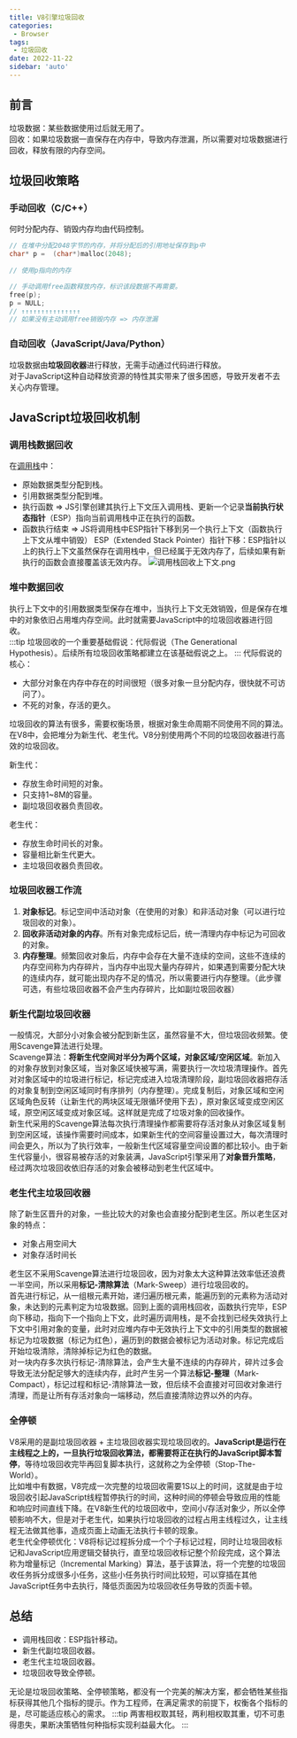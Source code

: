 ```yaml
---
title: V8引擎垃圾回收
categories:
 - Browser
tags:
 - 垃圾回收
date: 2022-11-22
sidebar: 'auto'
---
```


## 前言
垃圾数据：某些数据使用过后就无用了。<br/>
回收：如果垃圾数据一直保存在内存中，导致内存泄漏，所以需要对垃圾数据进行回收，释放有限的内存空间。

## 垃圾回收策略
### 手动回收（C/C++）
何时分配内存、销毁内存均由代码控制。
```c
// 在堆中分配2048字节的内存，并将分配后的引用地址保存到p中
char* p =  (char*)malloc(2048);  
 
// 使用p指向的内存

// 手动调用free函数释放内存，标识该段数据不再需要。
free(p);
p = NULL;
// ↑↑↑↑↑↑↑↑↑↑↑↑↑↑↑
// 如果没有主动调用free销毁内存 => 内存泄漏
```
### 自动回收（JavaScript/Java/Python）
垃圾数据由**垃圾回收器**进行释放，无需手动通过代码进行释放。<br/>
对于JavaScript这种自动释放资源的特性其实带来了很多困惑，导致开发者不去关心内存管理。

## JavaScript垃圾回收机制

### 调用栈数据回收
在[调用栈](../javascript/call-stack.md)中：
* 原始数据类型分配到栈。
* 引用数据类型分配到堆。
* 执行函数 => JS引擎创建其执行上下文压入调用栈、更新一个记录**当前执行状态指针**（ESP）指向当前调用栈中正在执行的函数。
* 函数执行结束 => JS将调用栈中ESP指针下移到另一个执行上下文（函数执行上下文从堆中销毁）
ESP（Extended Stack Pointer）指针下移：ESP指针以上的执行上下文虽然保存在调用栈中，但已经属于无效内存了，后续如果有新执行的函数会直接覆盖该无效内存。
![调用栈回收上下文.png](https://s2.loli.net/2022/11/22/DIuhnKmvwLVzq1l.png)

### 堆中数据回收
执行上下文中的引用数据类型保存在堆中，当执行上下文无效销毁，但是保存在堆中的对象依旧占用堆内存空间。此时就需要JavaScript中的垃圾回收器进行回收。<br/>
:::tip
垃圾回收的一个重要基础假说：代际假说（The Generational Hypothesis）。后续所有垃圾回收策略都建立在该基础假说之上。
:::
代际假说的核心：
* 大部分对象在内存中存在的时间很短（很多对象一旦分配内存，很快就不可访问了）。
* 不死的对象，存活的更久。

垃圾回收的算法有很多，需要权衡场景，根据对象生命周期不同使用不同的算法。在V8中，会把堆分为新生代、老生代。V8分别使用两个不同的垃圾回收器进行高效的垃圾回收。

新生代：
* 存放生命时间短的对象。
* 只支持1~8M的容量。
* 副垃圾回收器负责回收。

老生代：
* 存放生命时间长的对象。
* 容量相比新生代更大。
* 主垃圾回收器负责回收。

### 垃圾回收器工作流
1. **对象标记**。标记空间中活动对象（在使用的对象）和非活动对象（可以进行垃圾回收的对象）。
2. **回收非活动对象的内存**。所有对象完成标记后，统一清理内存中标记为可回收的对象。
3. **内存整理**。频繁回收对象后，内存中会存在大量不连续的空间，这些不连续的内存空间称为内存碎片，当内存中出现大量内存碎片，如果遇到需要分配大块的连续内存，就可能出现内存不足的情况，所以需要进行内存整理。（此步骤可选，有些垃圾回收器不会产生内存碎片，比如副垃圾回收器）

### 新生代副垃圾回收器
一般情况，大部分小对象会被分配到新生区，虽然容量不大，但垃圾回收频繁。使用Scavenge算法进行处理。<br/>
Scavenge算法：**将新生代空间对半分为两个区域，对象区域/空闲区域**。新加入的对象存放到对象区域，当对象区域快被写满，需要执行一次垃圾清理操作。首先对对象区域中的垃圾进行标记，标记完成进入垃圾清理阶段，副垃圾回收器把存活的对象复制到空闲区域同时有序排列（内存整理）。完成复制后，对象区域和空闲区域角色反转（让新生代的两块区域无限循环使用下去），原对象区域变成空闲区域，原空闲区域变成对象区域。这样就是完成了垃圾对象的回收操作。<br/>
新生代采用的Scavenge算法每次执行清理操作都需要将存活对象从对象区域复制到空闲区域，该操作需要时间成本，如果新生代的空间容量设置过大，每次清理时间会更久，所以为了执行效率，一般新生代区域容量空间设置的都比较小。由于新生代容量小，很容易被存活的对象装满，JavaScript引擎采用了**对象晋升策略**，经过两次垃圾回收依旧存活的对象会被移动到老生代区域中。

### 老生代主垃圾回收器
除了新生区晋升的对象，一些比较大的对象也会直接分配到老生区。所以老生区对象的特点：
* 对象占用空间大
* 对象存活时间长

老生区不采用Scavenge算法进行垃圾回收，因为对象太大这种算法效率低还浪费一半空间，所以采用**标记-清除算法**（Mark-Sweep）进行垃圾回收的。<br/>
首先进行标记，从一组根元素开始，递归遍历根元素，能遍历到的元素称为活动对象，未达到的元素判定为垃圾数据。回到上面的调用栈回收，函数执行完毕，ESP向下移动，指向下一个指向上下文，此时遍历调用栈，是不会找到已经失效执行上下文中引用对象的变量，此时对应堆内存中无效执行上下文中的引用类型的数据被标记为垃圾数据（标记为红色），遍历到的数据会被标记为活动对象。标记完成后开始垃圾清除，清除掉标记为红色的数据。<br/>
对一块内存多次执行标记-清除算法，会产生大量不连续的内存碎片，碎片过多会导致无法分配足够大的连续内存，此时产生另一个算法**标记-整理**（Mark-Compact），标记过程和标记-清除算法一致，但后续不会直接对可回收对象进行清理，而是让所有存活对象向一端移动，然后直接清除边界以外的内存。

### 全停顿
V8采用的是副垃圾回收器 + 主垃圾回收器实现垃圾回收的。**JavaScript是运行在主线程之上的，一旦执行垃圾回收算法，都需要将正在执行的JavaScript脚本暂停**，等待垃圾回收完毕再回复脚本执行，这就称之为全停顿（Stop-The-World）。<br/>
比如堆中有数据，V8完成一次完整的垃圾回收需要1S以上的时间，这就是由于垃圾回收引起JavaScript线程暂停执行的时间，这种时间的停顿会导致应用的性能和响应时间直线下降。在V8新生代的垃圾回收中，空间小/存活对象少，所以全停顿影响不大，但是对于老生代，如果执行垃圾回收的过程占用主线程过久，让主线程无法做其他事，造成页面上动画无法执行卡顿的现象。<br/>
老生代全停顿优化：V8将标记过程拆分成一个个子标记过程，同时让垃圾回收标记和JavaScript应用逻辑交替执行，直至垃圾回收标记整个阶段完成，这个算法称为增量标记（Incremental Marking）算法，基于该算法，将一个完整的垃圾回收任务拆分成很多小任务，这些小任务执行时间比较短，可以穿插在其他JavaScript任务中去执行，降低页面因为垃圾回收任务导致的页面卡顿。

## 总结
* 调用栈回收：ESP指针移动。
* 新生代副垃圾回收器。
* 老生代主垃圾回收器。
* 垃圾回收导致全停顿。

无论是垃圾回收策略、全停顿策略，都没有一个完美的解决方案，都会牺牲某些指标获得其他几个指标的提示。作为工程师，在满足需求的前提下，权衡各个指标的是，尽可能适应核心的需求。
:::tip
两害相权取其轻，两利相权取其重，切不可患得患失，果断决策牺牲何种指标实现利益最大化。
:::

